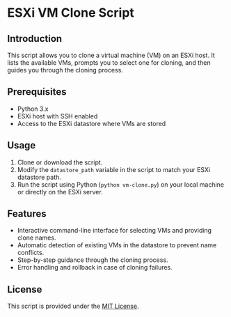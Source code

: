 # ESXi VM Clone Script

## Introduction
This script allows you to clone a virtual machine (VM) on an ESXi host. It lists the available VMs, prompts you to select one for cloning, and then guides you through the cloning process.

## Prerequisites
- Python 3.x
- ESXi host with SSH enabled
- Access to the ESXi datastore where VMs are stored

## Usage
1. Clone or download the script.
2. Modify the `datastore_path` variable in the script to match your ESXi datastore path.
3. Run the script using Python (`python vm-clone.py`) on your local machine or directly on the ESXi server.

## Features
- Interactive command-line interface for selecting VMs and providing clone names.
- Automatic detection of existing VMs in the datastore to prevent name conflicts.
- Step-by-step guidance through the cloning process.
- Error handling and rollback in case of cloning failures.

## License
This script is provided under the [MIT License](LICENSE).
